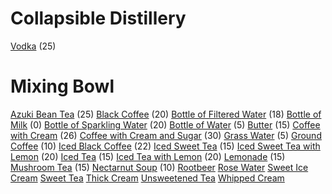 <!-- TITLE: Brewing -->
<!-- SUBTITLE: Refreshing beverages and other liquified liquids -->

# Collapsible Distillery
[Vodka](vodka) (25)
# Mixing Bowl
[Azuki Bean Tea](azuki-bean-tea) (25)
[Black Coffee](black-coffee) (20)
[Bottle of Filtered Water](bottle-of-filtered-water) (18)
[Bottle of Milk](bottle-of-milk) (0)
[Bottle of Sparkling Water](bottle-of-sparkling-water) (20)
[Bottle of Water](bottle-of-water) (5)
[Butter](butter) (15)
[Coffee with Cream](coffee-with-cream) (26)
[Coffee with Cream and Sugar](coffee-with-cream-and-sugar) (30)
[Grass Water](grass-water) (5)
[Ground Coffee](ground-coffee) (10)
[Iced Black Coffee](iced-black-coffee) (22)
[Iced Sweet Tea](iced-sweet-tea) (15)
[Iced Sweet Tea with Lemon](iced-sweet-tea-with-lemon) (20)
[Iced Tea](iced-tea) (15)
[Iced Tea with Lemon](iced-tea-with-lemon) (20)
[Lemonade](lemonade) (15)
[Mushroom Tea](mushroom-tea) (15)
[Nectarnut Soup](nectarnut-soup) (10)
[Rootbeer](rootbeer)
[Rose Water](rose-water)
[Sweet Ice Cream](sweet-ice-cream)
[Sweet Tea](sweet-tea)
[Thick Cream](thick-cream)
[Unsweetened Tea](unsweetened-tea)
[Whipped Cream](whipped-cream)